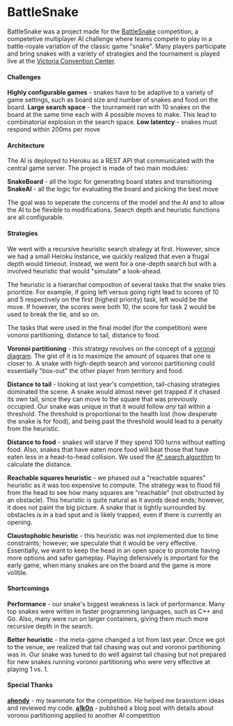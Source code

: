 # BattleSnake

BattleSnake was a project made for the [BattleSnake](https://www.battlesnake.io/) competition, a competetive multiplayer AI challenge where teams compete to play in a battle-royale variation of the classic game "snake". Many players participate and bring snakes with a variety of strategies and the tournament is played live at the [Victoria Convention Center](https://www.tourismvictoria.com/meetings/victoria-conference-centre). 

#### Challenges
__Highly configurable games__ - snakes have to be adaptive to a variety of game settings, such as board size and number of snakes and food on the board.
__Large search space__ - the tournament ran with 10 snakes on the board at the same time each with 4 possible moves to make. This lead to combinatorial explosion in the search space.
__Low latentcy__ - snakes must respond within 200ms per move

#### Architecture

The AI is deployed to Heroku as a REST API that communicated with the central game server. The project is made of two main modules:

__SnakeBoard__ - all the logic for generating board states and transitioning
__SnakeAI__ - all the logic for evaluating the board and picking the best move

The goal was to seperate the concerns of the model and the AI and to allow the AI to be flexible to modifications. Search depth and heuristic functions are all configurable.

#### Strategies
We went with a recursive heuristic search strategy at first. However, since we had a small Heroku instance, we quickly realized that even a frugal depth would timeout. Instead, we went for a one-depth search but with a involved heuristic that would "simulate" a look-ahead.

The heuristic is a hierarchal compostion of several tasks that the snake tries prioritize. For example, if going left versus going right lead to scores of 10 and 5 respectively on the first (highest priority) task, left would be the move. If however, the scores were both 10, the score for task 2 would be used to break the tie, and so on.

The tasks that were used in the final model (for the competition) were vonoroi partitioning, distance to tail, distance to food.

__Voronoi partitioning__ - this strategy revolves on the concept of a [voronoi diagram](https://en.wikipedia.org/wiki/Voronoi_diagram). The gist of it is to maximize the amount of squares that one is closer to. A snake with high-depth search and voronoi partitioning could essentially "box-out" the other player from territory and food.

__Distance to tail__ - looking at last year's competition, tail-chasing strategies dominated the scene. A snake would almost never get trapped if it chased its own tail, since they can move to the square that was previously occupied. Our snake was unique in that it would follow *any* tail within a threshold. The threshold is proportional to the health lost (how desperate the snake is for food), and being past the threshold would lead to a penalty from the heuristic. 

__Distance to food__ - snakes will starve if they spend 100 turns without eatting food. Also, snakes that have eaten more food will beat those that have eaten less in a head-to-head collision. We used the [A* search algorithm](https://en.wikipedia.org/wiki/A*_search_algorithm) to calculate the distance.

__Reachable squares heuristic__ - we phased out a "reachable squares" heuristic as it was too expensive to compute. The strategy was to flood fill from the head to see how many squares are "reachable" (not obstructed by an obstacle). This heuristic is quite natural as it avoids dead ends; however, it does not paint the big picture. A snake that is tightly surrounded by obstacles is in a bad spot and is likely trapped, even if there is currently an opening.

__Claustophobic heuristic__ - this heuristic was not implemented due to time constraints; however, we speculate that it would be very effective. Essentially, we want to keep the head in an open space to promote having more options and safer gameplay. Playing defensively is important for the early game, when many snakes are on the board and the game is more volitile.

#### Shortcomings

__Performance__ - our snake's biggest weakness is lack of performance. Many top snakes were writen in faster programming languages, such as C++ and Go. Also, many were run on larger containers, giving them much more recursive depth in the search.

__Better heuristic__ - the meta-game changed a lot from last year. Once we got to the venue, we realized that tail chasing was out and voronoi partitioning was in. Our snake was tuned to do well against tail chasing but not prepared for new snakes running voronoi partitioning who were very effective at playing 1 vs. 1.

#### Special Thanks

__[ahendy](https://github.com/ahendy)__ - my teammate for the competition. He helped me brainstorm ideas and reviewed my code.
__[a1k0n](https://www.a1k0n.net/2010/03/04/google-ai-postmortem.html)__ - published a blog post with details about voronoi partitioning applied to another AI competition

